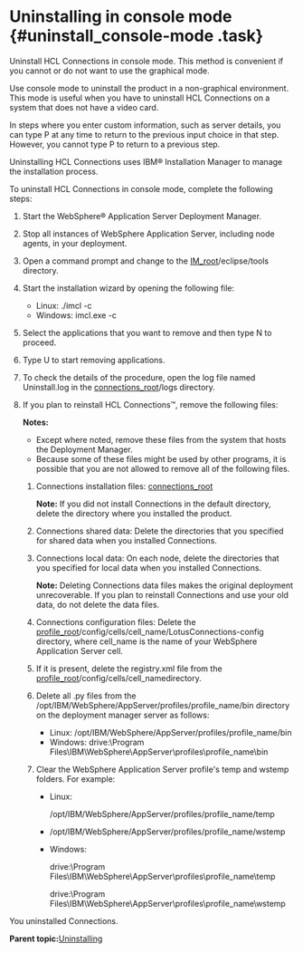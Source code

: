 # Uninstalling in console mode {#uninstall_console-mode .task}

Uninstall HCL Connections in console mode. This method is convenient if you cannot or do not want to use the graphical mode.

Use console mode to uninstall the product in a non-graphical environment. This mode is useful when you have to uninstall HCL Connections on a system that does not have a video card.

In steps where you enter custom information, such as server details, you can type P at any time to return to the previous input choice in that step. However, you cannot type P to return to a previous step.

Uninstalling HCL Connections uses IBM® Installation Manager to manage the installation process.

To uninstall HCL Connections in console mode, complete the following steps:

1.  Start the WebSphere® Application Server Deployment Manager.

2.  Stop all instances of WebSphere Application Server, including node agents, in your deployment.

3.  Open a command prompt and change to the [IM\_root](../plan/i_ovr_r_directory_conventions.md)/eclipse/tools directory.

4.  Start the installation wizard by opening the following file:

    -   Linux: ./imcl -c
    -   Windows: imcl.exe -c
5.  Select the applications that you want to remove and then type N to proceed.

6.  Type U to start removing applications.

7.  To check the details of the procedure, open the log file named Uninstall.log in the [connections\_root](../plan/i_ovr_r_directory_conventions.md)/logs directory.

8.  If you plan to reinstall HCL Connections™, remove the following files:

    **Notes:**

    -   Except where noted, remove these files from the system that hosts the Deployment Manager.
    -   Because some of these files might be used by other programs, it is possible that you are not allowed to remove all of the following files.
    1.  Connections installation files: [connections\_root](../plan/i_ovr_r_directory_conventions.md)

        **Note:** If you did not install Connections in the default directory, delete the directory where you installed the product.

    2.  Connections shared data: Delete the directories that you specified for shared data when you installed Connections.

    3.  Connections local data: On each node, delete the directories that you specified for local data when you installed Connections.

        **Note:** Deleting Connections data files makes the original deployment unrecoverable. If you plan to reinstall Connections and use your old data, do not delete the data files.

    4.  Connections configuration files: Delete the [profile\_root](../plan/i_ovr_r_directory_conventions.md)/config/cells/cell\_name/LotusConnections-config directory, where cell\_name is the name of your WebSphere Application Server cell.

    5.  If it is present, delete the registry.xml file from the [profile\_root](../plan/i_ovr_r_directory_conventions.md)/config/cells/cell\_namedirectory.

    6.  Delete all .py files from the /opt/IBM/WebSphere/AppServer/profiles/profile\_name/bin directory on the deployment manager server as follows:

        -   Linux: /opt/IBM/WebSphere/AppServer/profiles/profile\_name/bin
        -   Windows: drive:\\Program Files\\IBM\\WebSphere\\AppServer\\profiles\\profile\_name\\bin
    7.  Clear the WebSphere Application Server profile's temp and wstemp folders. For example:

        -   Linux:

            /opt/IBM/WebSphere/AppServer/profiles/profile\_name/temp

        -   /opt/IBM/WebSphere/AppServer/profiles/profile\_name/wstemp

        -   Windows:

            drive:\\Program Files\\IBM\\WebSphere\\AppServer\\profiles\\profile\_name\\temp

            drive:\\Program Files\\IBM\\WebSphere\\AppServer\\profiles\\profile\_name\\wstemp


You uninstalled Connections.

**Parent topic:**[Uninstalling](../install/t_uninstall_over.md)


